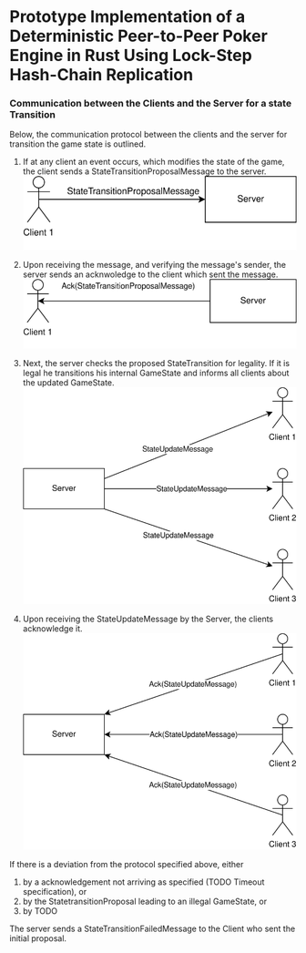 # Prototype Implementation of a Deterministic Peer-to-Peer Poker Engine in Rust Using Lock-Step Hash-Chain Replication

### Communication between the Clients and the Server for a state Transition
Below, the communication protocol between the clients and the server for transition the game state is outlined. 

1. If at any client an event occurs, which modifies the state of the game, the client sends a StateTransitionProposalMessage to the server.
 ![state_transition_comunication_1](https://github.com/random998/bachelors_project/blob/main/docs/state_transition_communication_1.drawio.svg)

2. Upon receiving the message, and verifying the message's sender, the server sends an acknwoledge to the client which sent the message.
 ![state_transition_comunication_2](https://github.com/random998/bachelors_project/blob/main/docs/state_transition_communication_2.drawio.svg)

3. Next, the server checks the proposed StateTransition for legality. If it is legal he transitions his internal GameState and informs all clients about the updated GameState.
 ![state_transition_comunication_2](https://github.com/random998/bachelors_project/blob/main/docs/state_transition_communication_3.drawio.svg)

4. Upon receiving the StateUpdateMessage by the Server, the clients acknowledge it.
![state_transition_comunication_2](https://github.com/random998/bachelors_project/blob/main/docs/state_transition_communication_4.drawio.svg)


If there is a deviation from the protocol specified above, either
1. by a acknowledgement not arriving as specified (TODO Timeout specification), or 
2. by the StatetransitionProposal leading to an illegal GameState, or
3. by TODO

The server sends a StateTransitionFailedMessage to the Client who sent the initial proposal. 
